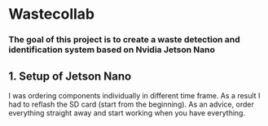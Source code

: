 # Wastecollab
### **The goal of this project is to create a waste detection and identification system based on Nvidia Jetson Nano**

## 1. Setup of Jetson Nano 
I was ordering components individually in different time frame. As a result I had to reflash the SD card (start from the beginning). As an advice, order everything straight away and start working when you have everything. 


